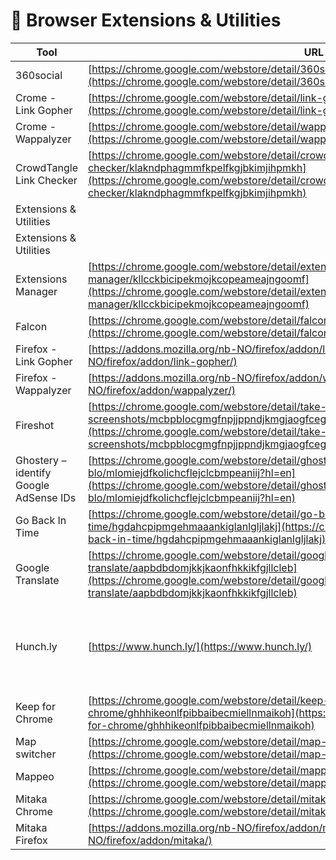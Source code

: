 # 🔧 Browser Extensions & Utilities

| Tool | URL | Description |
|------|-----|-------------|
| 360social | [https://chrome.google.com/webstore/detail/360social/bplilbogidkdmacifmkmciboihbcchom](https://chrome.google.com/webstore/detail/360social/bplilbogidkdmacifmkmciboihbcchom) | 360social |
| Crome - Link Gopher | [https://chrome.google.com/webstore/detail/link-gopher/bpjdkodgnbfalgghnbeggfbfjpcfamkf](https://chrome.google.com/webstore/detail/link-gopher/bpjdkodgnbfalgghnbeggfbfjpcfamkf) | Browser Extensions |
| Crome - Wappalyzer | [https://chrome.google.com/webstore/detail/wappalyzer/gppongmhjkpfnbhagpmjfkannfbllamg](https://chrome.google.com/webstore/detail/wappalyzer/gppongmhjkpfnbhagpmjfkannfbllamg) | Browser Extensions |
| CrowdTangle Link Checker | [https://chrome.google.com/webstore/detail/crowdtangle-link-checker/klakndphagmmfkpelfkgjbkimjihpmkh](https://chrome.google.com/webstore/detail/crowdtangle-link-checker/klakndphagmmfkpelfkgjbkimjihpmkh) | CrowdTangle Link Checker |
| Extensions & Utilities | | 19+ |
| Extensions & Utilities | | Active |
| Extensions Manager | [https://chrome.google.com/webstore/detail/extensions-manager/kllcckbicipekmojkcopeameajngoomf](https://chrome.google.com/webstore/detail/extensions-manager/kllcckbicipekmojkcopeameajngoomf) | Extensions Manager |
| Falcon | [https://chrome.google.com/webstore/detail/falcon/fcbcnboheaijdfnkchlbeilgmaebdogd](https://chrome.google.com/webstore/detail/falcon/fcbcnboheaijdfnkchlbeilgmaebdogd) | Falcon |
| Firefox - Link Gopher | [https://addons.mozilla.org/nb-NO/firefox/addon/link-gopher/](https://addons.mozilla.org/nb-NO/firefox/addon/link-gopher/) | Browser Extensions |
| Firefox - Wappalyzer | [https://addons.mozilla.org/nb-NO/firefox/addon/wappalyzer/](https://addons.mozilla.org/nb-NO/firefox/addon/wappalyzer/) | Browser Extensions |
| Fireshot | [https://chrome.google.com/webstore/detail/take-webpage-screenshots/mcbpblocgmgfnpjjppndjkmgjaogfceg?hl=de](https://chrome.google.com/webstore/detail/take-webpage-screenshots/mcbpblocgmgfnpjjppndjkmgjaogfceg?hl=de) | Capture full webpage screenshots. |
| Ghostery – identify Google AdSense IDs | [https://chrome.google.com/webstore/detail/ghostery-%E2%80%93-privacy-ad-blo/mlomiejdfkolichcflejclcbmpeaniij?hl=en](https://chrome.google.com/webstore/detail/ghostery-%E2%80%93-privacy-ad-blo/mlomiejdfkolichcflejclcbmpeaniij?hl=en) | Ghostery – identify Google AdSense IDs |
| Go Back In Time | [https://chrome.google.com/webstore/detail/go-back-in-time/hgdahcpipmgehmaaankiglanlgljlakj](https://chrome.google.com/webstore/detail/go-back-in-time/hgdahcpipmgehmaaankiglanlgljlakj) | Go Back In Time |
| Google Translate | [https://chrome.google.com/webstore/detail/google-translate/aapbdbdomjkkjkaonfhkkikfgjllcleb](https://chrome.google.com/webstore/detail/google-translate/aapbdbdomjkkjkaonfhkkikfgjllcleb) | Google Translate |
| Hunch.ly | [https://www.hunch.ly/](https://www.hunch.ly/) | A premium OSINT extension for capturing, documenting, and organizing your investigation. |
| Keep for Chrome | [https://chrome.google.com/webstore/detail/keep-for-chrome/ghhhikeonlfpibbaibecmiellnmaikoh](https://chrome.google.com/webstore/detail/keep-for-chrome/ghhhikeonlfpibbaibecmiellnmaikoh) | Keep for Chrome |
| Map switcher | [https://chrome.google.com/webstore/detail/map-switcher/fanpjcbgdinjeknjikpfnldfpnnpkelb](https://chrome.google.com/webstore/detail/map-switcher/fanpjcbgdinjeknjikpfnldfpnnpkelb) | Map switcher |
| Mappeo | [https://chrome.google.com/webstore/detail/mappeo/lnempicjilmahngopecohbcbldlijkib](https://chrome.google.com/webstore/detail/mappeo/lnempicjilmahngopecohbcbldlijkib) | Mappeo |
| Mitaka Chrome | [https://chrome.google.com/webstore/detail/mitaka/bfjbejmeoibbdpfdbmbacmefcbannnbg](https://chrome.google.com/webstore/detail/mitaka/bfjbejmeoibbdpfdbmbacmefcbannnbg) | Browser ExtensionsMitaka |
| Mitaka Firefox | [https://addons.mozilla.org/nb-NO/firefox/addon/mitaka/](https://addons.mozilla.org/nb-NO/firefox/addon/mitaka/) | Browser ExtensionsMitaka |
